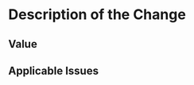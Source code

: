 # Description of the Change

<!--

What change is implemented / requirements met in this pull request?

-->

## Value

<!-- Why is this change valuable -->

## Applicable Issues

<!-- Enter any applicable Issues here ie. #21 -->
